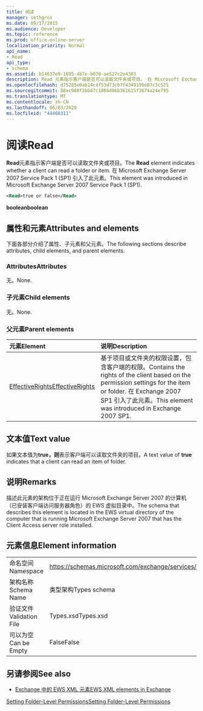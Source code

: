 ```yaml
---
title: 阅读
manager: sethgros
ms.date: 09/17/2015
ms.audience: Developer
ms.topic: reference
ms.prod: office-online-server
localization_priority: Normal
api_name:
- Read
api_type:
- schema
ms.assetid: b14637e9-1695-4b7e-b078-ae527c2e4303
description: Read 元素指示客户端是否可以读取文件夹或项目。 在 Microsoft Exchange Server 2007 Service Pack 1 (SP1) 引入了此元素。
ms.openlocfilehash: d75285e0ab14c4f53d73cb7f4349196e07c3c521
ms.sourcegitcommit: 88ec988f2bb67c1866d06b361615f3674a24e795
ms.translationtype: MT
ms.contentlocale: zh-CN
ms.lasthandoff: 06/03/2020
ms.locfileid: "44468311"
---
```

# <a name="read"></a><span data-ttu-id="19c33-104">阅读</span><span class="sxs-lookup"><span data-stu-id="19c33-104">Read</span></span>

<span data-ttu-id="19c33-105">**Read**元素指示客户端是否可以读取文件夹或项目。</span><span class="sxs-lookup"><span data-stu-id="19c33-105">The **Read** element indicates whether a client can read a folder or item.</span></span> <span data-ttu-id="19c33-106">在 Microsoft Exchange Server 2007 Service Pack 1 (SP1) 引入了此元素。</span><span class="sxs-lookup"><span data-stu-id="19c33-106">This element was introduced in Microsoft Exchange Server 2007 Service Pack 1 (SP1).</span></span> 
  
```xml
<Read>true or false</Read>
```

 <span data-ttu-id="19c33-107">**boolean**</span><span class="sxs-lookup"><span data-stu-id="19c33-107">**boolean**</span></span>
## <a name="attributes-and-elements"></a><span data-ttu-id="19c33-108">属性和元素</span><span class="sxs-lookup"><span data-stu-id="19c33-108">Attributes and elements</span></span>

<span data-ttu-id="19c33-109">下面各部分介绍了属性、子元素和父元素。</span><span class="sxs-lookup"><span data-stu-id="19c33-109">The following sections describe attributes, child elements, and parent elements.</span></span>
  
### <a name="attributes"></a><span data-ttu-id="19c33-110">Attributes</span><span class="sxs-lookup"><span data-stu-id="19c33-110">Attributes</span></span>

<span data-ttu-id="19c33-111">无。</span><span class="sxs-lookup"><span data-stu-id="19c33-111">None.</span></span>
  
### <a name="child-elements"></a><span data-ttu-id="19c33-112">子元素</span><span class="sxs-lookup"><span data-stu-id="19c33-112">Child elements</span></span>

<span data-ttu-id="19c33-113">无。</span><span class="sxs-lookup"><span data-stu-id="19c33-113">None.</span></span>
  
### <a name="parent-elements"></a><span data-ttu-id="19c33-114">父元素</span><span class="sxs-lookup"><span data-stu-id="19c33-114">Parent elements</span></span>

|<span data-ttu-id="19c33-115">**元素**</span><span class="sxs-lookup"><span data-stu-id="19c33-115">**Element**</span></span>|<span data-ttu-id="19c33-116">**说明**</span><span class="sxs-lookup"><span data-stu-id="19c33-116">**Description**</span></span>|
|:-----|:-----|
|[<span data-ttu-id="19c33-117">EffectiveRights</span><span class="sxs-lookup"><span data-stu-id="19c33-117">EffectiveRights</span></span>](effectiverights.md) <br/> |<span data-ttu-id="19c33-118">基于项目或文件夹的权限设置，包含客户端的权限。</span><span class="sxs-lookup"><span data-stu-id="19c33-118">Contains the rights of the client based on the permission settings for the item or folder.</span></span> <span data-ttu-id="19c33-119">在 Exchange 2007 SP1 引入了此元素。</span><span class="sxs-lookup"><span data-stu-id="19c33-119">This element was introduced in Exchange 2007 SP1.</span></span>  <br/> |
   
## <a name="text-value"></a><span data-ttu-id="19c33-120">文本值</span><span class="sxs-lookup"><span data-stu-id="19c33-120">Text value</span></span>

<span data-ttu-id="19c33-121">如果文本值为**true，则**表示客户端可以读取文件夹的项目。</span><span class="sxs-lookup"><span data-stu-id="19c33-121">A text value of **true** indicates that a client can read an item of folder.</span></span> 
  
## <a name="remarks"></a><span data-ttu-id="19c33-122">说明</span><span class="sxs-lookup"><span data-stu-id="19c33-122">Remarks</span></span>

<span data-ttu-id="19c33-123">描述此元素的架构位于正在运行 Microsoft Exchange Server 2007 的计算机（已安装客户端访问服务器角色）的 EWS 虚拟目录中。</span><span class="sxs-lookup"><span data-stu-id="19c33-123">The schema that describes this element is located in the EWS virtual directory of the computer that is running Microsoft Exchange Server 2007 that has the Client Access server role installed.</span></span>
  
## <a name="element-information"></a><span data-ttu-id="19c33-124">元素信息</span><span class="sxs-lookup"><span data-stu-id="19c33-124">Element information</span></span>

|||
|:-----|:-----|
|<span data-ttu-id="19c33-125">命名空间</span><span class="sxs-lookup"><span data-stu-id="19c33-125">Namespace</span></span>  <br/> |https://schemas.microsoft.com/exchange/services/2006/types  <br/> |
|<span data-ttu-id="19c33-126">架构名称</span><span class="sxs-lookup"><span data-stu-id="19c33-126">Schema Name</span></span>  <br/> |<span data-ttu-id="19c33-127">类型架构</span><span class="sxs-lookup"><span data-stu-id="19c33-127">Types schema</span></span>  <br/> |
|<span data-ttu-id="19c33-128">验证文件</span><span class="sxs-lookup"><span data-stu-id="19c33-128">Validation File</span></span>  <br/> |<span data-ttu-id="19c33-129">Types.xsd</span><span class="sxs-lookup"><span data-stu-id="19c33-129">Types.xsd</span></span>  <br/> |
|<span data-ttu-id="19c33-130">可以为空</span><span class="sxs-lookup"><span data-stu-id="19c33-130">Can be Empty</span></span>  <br/> |<span data-ttu-id="19c33-131">False</span><span class="sxs-lookup"><span data-stu-id="19c33-131">False</span></span>  <br/> |
   
## <a name="see-also"></a><span data-ttu-id="19c33-132">另请参阅</span><span class="sxs-lookup"><span data-stu-id="19c33-132">See also</span></span>



- [<span data-ttu-id="19c33-133">Exchange 中的 EWS XML 元素</span><span class="sxs-lookup"><span data-stu-id="19c33-133">EWS XML elements in Exchange</span></span>](ews-xml-elements-in-exchange.md)


[<span data-ttu-id="19c33-134">Setting Folder-Level Permissions</span><span class="sxs-lookup"><span data-stu-id="19c33-134">Setting Folder-Level Permissions</span></span>](https://msdn.microsoft.com/library/c7530e86-5112-401c-b10a-9c054ae59f07%28Office.15%29.aspx)


